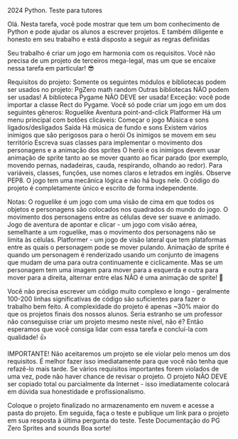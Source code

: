 2024
Python. Teste para tutores

Olá. Nesta tarefa, você pode mostrar que tem um bom conhecimento de Python e pode ajudar os alunos a escrever projetos. E também diligente e honesto em seu trabalho e está disposto a seguir as regras definidas

Seu trabalho é criar um jogo em harmonia com os requisitos. Você não precisa de um projeto de terceiros mega-legal, mas um que se encaixe nessa tarefa em particular! 😎

Requisitos do projeto:
Somente os seguintes módulos e bibliotecas podem ser usados ​​no projeto:
PgZero
math
random
Outras bibliotecas NÃO podem ser usadas!
A biblioteca Pygame NÃO DEVE ser usada!
Exceção: você pode importar a classe Rect do Pygame.
Você só pode criar um jogo em um dos seguintes gêneros:
Roguelike
Aventura point-and-click
Platformer
Há um menu principal com botões clicáveis:
Começar o jogo
Música e sons ligados/desligados
Saída
Há música de fundo e sons
Existem vários inimigos que são perigosos para o herói
Os inimigos se movem em seu território
Escreva suas classes para implementar o movimento dos personagens e a animação dos sprites
O herói e os inimigos devem usar animação de sprite tanto ao se mover quanto ao ficar parado (por exemplo, movendo pernas, nadadeiras, cauda, ​​respirando, olhando ao redor).
Para variáveis, classes, funções, use nomes claros e letrados em inglês. Observe PEP8.
O jogo tem uma mecânica lógica e não há bugs nele.
O código do projeto é completamente único e escrito de forma independente.




Notas:
O roguelike é um jogo com uma visão de cima em que todos os objetos e personagens são colocados nos quadrados do mundo do jogo. O movimento dos personagens entre as células deve ser suave e animado.
Jogo de aventura de apontar e clicar - um jogo com visão aérea, semelhante a um roguelike, mas o movimento dos personagens não se limita às células.
Platformer - um jogo de visão lateral que tem plataformas entre as quais o personagem pode se mover pulando.
Animação de sprite é quando um personagem é renderizado usando um conjunto de imagens que mudam de uma para outra continuamente e ciclicamente. Mas se um personagem tem uma imagem para mover para a esquerda e outra para mover para a direita, alternar entre elas NÃO é uma animação de sprite! 🧐

Você não precisa escrever um código muito complexo e longo - geralmente 100-200 linhas significativas de código são suficientes para fazer o trabalho bem feito.
A complexidade do projeto é apenas ~30% maior do que os projetos finais dos nossos alunos. Seria estranho se um professor não conseguisse criar um projeto mesmo neste nível, não é? Então esperamos que você consiga lidar com essa tarefa e concluí-la com qualidade! 👍


IMPORTANTE!
Não aceitaremos um projeto se ele violar pelo menos um dos requisitos. É melhor fazer isso imediatamente para que você não tenha que refazê-lo mais tarde.
Se vários requisitos importantes forem violados de uma vez, pode não haver chance de revisar o projeto.
O projeto NÃO DEVE ser copiado total ou parcialmente da Internet - isso imediatamente colocará em dúvida sua honestidade e profissionalismo.

Coloque o projeto finalizado no armazenamento em nuvem e acesse a pasta do projeto.
Em seguida, faça o teste e publique um link para o projeto em sua resposta à última pergunta do teste.
Teste
Documentação do PG Zero
Sprites and sounds
Boa sorte!
